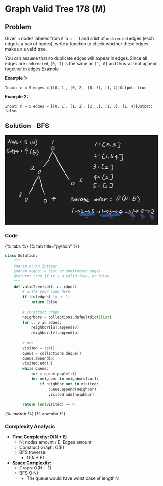 # Graph Valid Tree 178 \(M\)

## Problem

Given `n` nodes labeled from `0` to `n - 1` and a list of `undirected` edges \(each edge is a pair of nodes\), write a function to check whether these edges make up a valid tree.

You can assume that no duplicate edges will appear in edges. Since all edges are `undirected`, `[0, 1]` is the same as `[1, 0]` and thus will not appear together in edges.Example

**Example 1:**

```text
Input: n = 5 edges = [[0, 1], [0, 2], [0, 3], [1, 4]]Output: true.
```

**Example 2:**

```text
Input: n = 5 edges = [[0, 1], [1, 2], [2, 3], [1, 3], [1, 4]]Output: false.
```

## Solution - BFS

![](../../.gitbook/assets/screen-shot-2021-06-09-at-11.08.20-am.png)

### Code

{% tabs %}
{% tab title="python" %}
```python
class Solution:
    """
    @param n: An integer
    @param edges: a list of undirected edges
    @return: true if it's a valid tree, or false
    """
    def validTree(self, n, edges):
        # write your code here
        if len(edges) != n -1:
            return False

        # construct graph
        neighbors = collections.defaultdict(list)
        for u, v in edges:
            neighbors[u].append(v)
            neighbors[v].append(u)
        
        # BFS
        visited = set()
        queue = collections.deque()
        queue.append(0)
        visited.add(0)
        while queue:
            cur = queue.popleft()
            for neighbor in neighbors[cur]:
                if neighbor not in visited:
                    queue.append(neighbor)
                    visited.add(neighbor)
        
        return len(visited) == n
```
{% endtab %}
{% endtabs %}

### Complexity Analysis

* **Time Complexity: O\(N + E\)**
  * N: nodes amount / E: Edges amount
  * Construct Graph: O\(E\)
  * BFS traverse:
    * O\(N + E\)
* **Space Complexity:** 
  * Graph: O\(N + E\)
  * BFS O\(N\):
    * The queue would have worst case of length N

